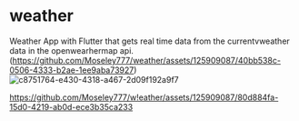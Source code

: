 # weather
Weather App with Flutter that gets real time data from the currentvweather data in the openwearhermap api.
(https://github.com/Moseley777/weather/assets/125909087/40bb538c-0506-4333-b2ae-1ee9aba73927)
![c8751764-e430-4318-a467-2d09f192a9f7](https://github.com/Moseley777/weather/assets/125909087/cde21798-a169-450e-9d15-4b2f846042cd)

https://github.com/Moseley777/w!eather/assets/125909087/80d884fa-15d0-4219-ab0d-ece3b35ca233

